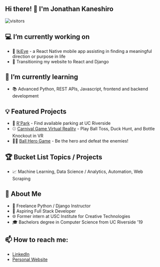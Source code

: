 ## Hi there! 👋 I'm Jonathan Kaneshiro

![visitors](https://visitor-badge.glitch.me/badge?page_id=jkane002.jkane002)

## :computer: I’m currently working on
* :iphone: [IkiEye](https://github.com/jkane002/Ikieye) - a React Native mobile app assisting in finding a meaningful direction or purpose in life
* :hammer: Transitioning my website to React and Django
 
 ## 🌱 I’m currently learning
 * :books: Advanced Python, REST APIs, Javascript, frontend and backend development
 
## :bulb: Featured Projects
* :car: [R'Park](https://github.com/jkane002/parkingapp) - Find available parking at UC Riverside
* :baseball: [Carnival Game Virtual Reality](https://github.com/jkane002/CarnivalGamesVR) - Play Ball Toss, Duck Hunt, and Bottle Knockout in VR
* :guardsman: [Ball Hero Game](https://github.com/jkane002/Senior_Design) - Be the hero and defeat the enemies!
 
 ## :trophy: Bucket List Topics / Projects
 * :chart_with_upwards_trend: Machine Learning, Data Science / Analytics, Automation, Web Scraping
 
 ## :bust_in_silhouette: About Me
* :snake:  Freelance Python / Django Instructor
* 💯 Aspiring Full Stack Developer
* :globe_with_meridians:  Former intern at USC Institute for Creative Technologies
* :mortar_board:  Bachelors degree in Computer Science from UC Riverside '19

## 📫 How to reach me:
* [LinkedIn](https://www.linkedin.com/in/jkaneshiro/)
* [Personal Website](https://jkaneshiro.me/)
